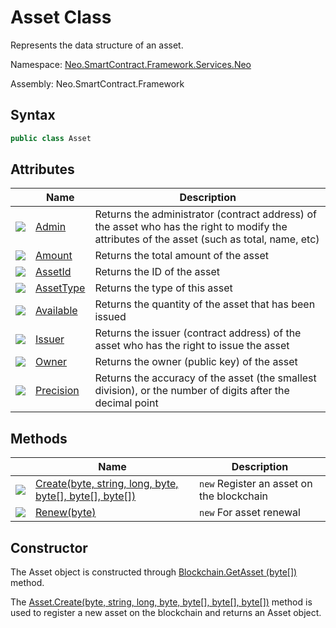 # Asset Class

Represents the data structure of an asset.

Namespace: [Neo.SmartContract.Framework.Services.Neo](../neo.md)

Assembly: Neo.SmartContract.Framework

## Syntax

```c#
public class Asset
```

## Attributes

| | Name | Description |
| ---------------------------------------- | ------------------------------- | ------------------------------------- |
| ![](https://i-msdn.sec.s-msft.com/dynimg/IC74937.jpeg) | [Admin](Asset/Admin.md) | Returns the administrator (contract address) of the asset who has the right to modify the attributes of the asset (such as total, name, etc) |
| ![](https://i-msdn.sec.s-msft.com/dynimg/IC74937.jpeg) | [Amount](Asset/Amount.md) | Returns the total amount of the asset |
| ![](https://i-msdn.sec.s-msft.com/dynimg/IC74937.jpeg) | [AssetId](Asset/AssetId.md) | Returns the ID of the asset |
| ![](https://i-msdn.sec.s-msft.com/dynimg/IC74937.jpeg) | [AssetType](Asset/AssetType.md) | Returns the type of this asset |
| ![](https://i-msdn.sec.s-msft.com/dynimg/IC74937.jpeg) | [Available](Asset/Available.md) | Returns the quantity of the asset that has been issued |
| ![](https://i-msdn.sec.s-msft.com/dynimg/IC74937.jpeg) | [Issuer](Asset/Issuer.md) | Returns the issuer (contract address) of the asset who has the right to issue the asset |
| ![](https://i-msdn.sec.s-msft.com/dynimg/IC74937.jpeg) | [Owner](Asset/Owner.md) | Returns the owner (public key) of the asset |
| ![](https://i-msdn.sec.s-msft.com/dynimg/IC74937.jpeg) | [Precision](Asset/Precision.md) | Returns the accuracy of the asset (the smallest division), or the number of digits after the decimal point |

## Methods

| | Name | Description |
| ---------------------------------------- | ----------------------------- | ----------- |
| ![](https://i-msdn.sec.s-msft.com/dynimg/IC91302.jpeg) | [Create(byte, string, long, byte, byte[], byte[], byte[])](Asset/Create.md) | `new` Register an asset on the blockchain |
| ![](https://i-msdn.sec.s-msft.com/dynimg/IC91302.jpeg) | [Renew(byte)](Asset/Renew.md)            | `new` For asset renewal       |

## Constructor

The Asset object is constructed through [Blockchain.GetAsset (byte[])](Blockchain/GetAsset.md) method.

The [Asset.Create(byte, string, long, byte, byte[], byte[], byte[])](Asset/Create.md) method is used to register a new asset on the blockchain and returns an Asset object.

